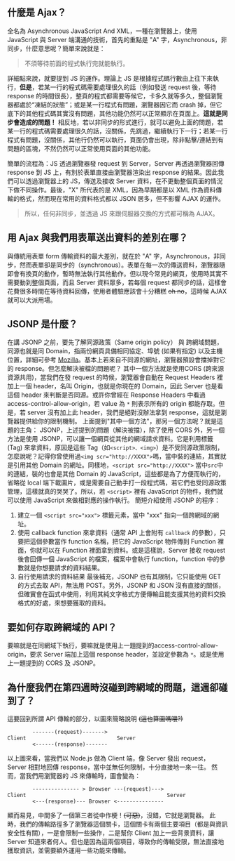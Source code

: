 ## 什麼是 Ajax？
全名為 Asynchronous JavaScript And XML，一種在瀏覽器上，使用 JavaScript 與 Server 端溝通的技術，首先的重點是 "A" 字，Asynchronous，非同步，什麼意思呢？簡單來說就是：
> 不須等待前面的程式執行完就能執行。
      
詳細點來說，就要提到 JS 的運作。理論上 JS 是根據程式碼行數由上往下來執行，**但是**，若某一行的程式碼需要處理很久的話（例如發送 request 後，等待 response 的時間很長），整頁的程式都需要等候它，卡多久就等多久，整個瀏覽器都處於“凍結的狀態”；或是某一行程式有問題，瀏覽器因它而 crash 掉，但它底下的其他程式碼其實沒有問題，其他功能仍然可以正常顯示在頁面上。**這就是同步會造成的問題！** 相反地，若以非同步的形式進行，就可以避免上面的問題，若某一行的程式碼需要處理很久的話，沒關係，先跳過，繼續執行下一行；若某一行程式有問題，沒關係，其他行仍然可以執行，頁面仍會出現，除非點擊/連結到有問題的區塊，不然仍然可以正常使用頁面的其他功能。

簡單的流程為：JS 透過瀏覽器發 request 到 Server，Server 再透過瀏覽器回傳 response 到 JS 上，有別於表單直接由瀏覽器渲染出 response 的結果。因此我們可以透過瀏覽器上的 JS，傳送及接收 Server 資料，在不更動整個頁面的情況下做不同操作。最後，"X" 所代表的是 XML，因為早期都是以 XML 作為資料傳輸的格式，然而現在常用的資料格式都以 JSON 居多，但不影響 AJAX 的運作。
> 所以，任何非同步，並透過 JS 來跟伺服器交換的方式都可稱為 AJAX。

## 用 Ajax 與我們用表單送出資料的差別在哪？

與傳統用表單 form 傳輸資料的最大差別，就在於 "A" 字，Asynchronous，非同步，然而表單卻是同步的（synchronous）。表單在每一次的傳送資料，瀏覽器隨即會有換頁的動作，暫時無法執行其他動作。但以現今常見的網頁，使用時其實不需要動到整個頁面，而且 Server 資料眾多，若每個 request 都同步的話，這樣會花費很多時間在等待資料回傳，使用者體驗應該會十分糟糕 ~~oh no~~，這時候 AJAX 就可以大派用場。

## JSONP 是什麼？

在講 JSONP 之前，要先了解同源政策（Same origin policy） 與 跨網域問題，同源也就是同 Domain，指兩份網頁具備相同協定、埠號 (如果有指定) 以及主機位置，詳細可參考 [Mozilla](https://developer.mozilla.org/zh-TW/docs/Web/Security/Same-origin_policy)。基本上若來自不同源的網址，瀏覽器預設會擋掉對它的 response。但怎麼解決被檔的問題呢？
其中一個方法就是使用CORS (跨來源資源共用)，當我們在發 request 的時候，瀏覽器會自動在 Request Headers 裡加上一個 header，名叫 Origin，也就是你現在的 Domain，因此 Server 也是看這個 header 來判斷是否同源。或許你曾經在 Response Headers 中看過 access-control-allow-origin，若 value 為 `*` 則表示所有的 origin 都能存取。但是，若 server 沒有加上此 header，我們是絕對沒辦法拿到 response，這就是瀏覽器提供給你的限制機制。 
上面提到"其中一個方法"，那另一個方法呢？就是這題的主角： JSONP，上述提到的問題（解決被擋），除了使用 CORS 外，另一個方法是使用 JSONP，可以讓一個網頁從其他的網域請求資料。它是利用標籤 (Tag) 來拿資料，原因是這些 Tag（如`<script>、<img>`）是不受同源政策限制，怎麼說呢？記得你曾使用過`<img scr="http://XXXX">`嗎，當中裝的連結，其實就是引用其他 Domain 的網址。同樣地，`<script src="http://XXXX">` 當中`src`中的連結，裝的也會是其他 Domain 的 JavaScript，這些都是為了方便而執行的，省略從 local 端下載圖片，或是需要自己動手打一段程式碼，若它們也受同源政策管理，這樣就真的哭哭了。所以，若 `<script>` 裡有 JavaScript 的物件，我們就可以使用 JavaScript 來做相對應的操作執行。
簡短介紹使用 JSONP 的程序：
  1. 建立一個 `<script src="xxx">` 標籤元素，當中 "xxx" 指向一個跨網域的網址。
  2. 使用 callback function 來拿資料（通常 API 上會附有 `callback` 的參數），只要把這個參數當作 function 名稱，把它的 JavaScript 物件傳到 Function 裡面，你就可以在 Function 裡面拿到資料。或是這樣說，Server 接收 request 後會回傳一個 JavaScript 的檔案，檔案中會執行 function，function 中的參數就是你想要請求的資料結果。
  3. 自行使用請求的資料結果
最後補充，JSONP 也有其限制，它只能使用 GET 的方式去取 API，無法用 POST。另外，JSONP 和 JSON 沒有直接的關係，但確實會在函式中使用，利用其純文字格式方便傳輸且能支援其他的資料交換格式的好處，來想要獲取的資料。

## 要如何存取跨網域的 API？
要嘛就是在同網域下執行，要嘛就是使用上一題提到的access-control-allow-origin，要求 Server 端加上這個 response header，並設定參數為 `*`。或是使用上一題提到的 CORS 及 JSONP。

## 為什麼我們在第四週時沒碰到跨網域的問題，這週卻碰到了？
這要回到所謂 API 傳輸的部分，以圖來簡略說明 ~~(這也算圖嗎喂?)~~
```
        -------(request)------->
Client                             Server
        <------(response)-------
```
以上圖來看，當我們以 Node.js 做為 Client 端，像 Server 發出 request，Server 相對地回傳 response，當中並無任何限制，十分直接地一來一往。
然而，當我們用瀏覽器的 JS 來傳輸時，圖會變為：
```  
        --------------- > Browser ---(request)--->
Client                                             Server
        <---(response)--- Browser <---------------
```
顯而易見，中間多了一個第三者從中作梗！~~(可惡)~~，沒錯，它就是瀏覽器。
此時，我們的傳輸路徑多了瀏覽器這個關卡，這個關卡有兩個主要項目（都是與資訊安全性有關），一是會限制一些操作，二是幫你 Client 加上一些背景資料，讓 Server 知道來者何人。但也是因為這兩個項目，導致你的傳輸受限，無法直接地獲取資訊，並需要額外運用一些功能來傳輸。

